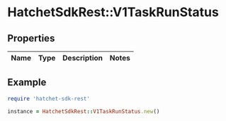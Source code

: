# HatchetSdkRest::V1TaskRunStatus

## Properties

| Name | Type | Description | Notes |
| ---- | ---- | ----------- | ----- |

## Example

```ruby
require 'hatchet-sdk-rest'

instance = HatchetSdkRest::V1TaskRunStatus.new()
```

